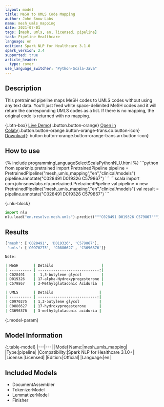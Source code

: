 ```yaml
---
layout: model
title: MeSH to UMLS Code Mapping
author: John Snow Labs
name: mesh_umls_mapping
date: 2021-07-01
tags: [mesh, umls, en, licensed, pipeline]
task: Pipeline Healthcare
language: en
edition: Spark NLP for Healthcare 3.1.0
spark_version: 2.4
supported: true
article_header:
  type: cover
use_language_switcher: "Python-Scala-Java"
---
```


## Description

This pretrained pipeline maps MeSH codes to UMLS codes without using any text data. You’ll just feed white space-delimited MeSH codes and it will return the corresponding UMLS codes as a list. If there is no mapping, the original code is returned with no mapping.

{:.btn-box}
[Live Demo](https://demo.johnsnowlabs.com/healthcare/ER_CODE_MAPPING/){:.button.button-orange}
[Open in Colab](https://colab.research.google.com/github/JohnSnowLabs/spark-nlp-workshop/blob/master/tutorials/Certification_Trainings/Healthcare/3.Clinical_Entity_Resolvers.ipynb){:.button.button-orange.button-orange-trans.co.button-icon}
[Download](https://s3.amazonaws.com/auxdata.johnsnowlabs.com/clinical/models/mesh_umls_mapping_en_3.1.0_2.4_1625126292100.zip){:.button.button-orange.button-orange-trans.arr.button-icon}

## How to use



<div class="tabs-box" markdown="1">
{% include programmingLanguageSelectScalaPythonNLU.html %}
```python
from sparknlp.pretrained import PretrainedPipeline 
pipeline = PretrainedPipeline("mesh_umls_mapping","en","clinical/models")
pipeline.annotate("C028491 D019326 C579867")
```
```scala
import com.johnsnowlabs.nlp.pretrained.PretrainedPipeline
val pipeline = new PretrainedPipeline("mesh_umls_mapping","en","clinical/models")
val result = pipeline.annotate("C028491 D019326 C579867")
```


{:.nlu-block}
```python
import nlu
nlu.load("en.resolve.mesh.umls").predict("""C028491 D019326 C579867""")
```

</div>

## Results

```bash
{'mesh': ['C028491', 'D019326', 'C579867'],
 'umls': ['C0970275', 'C0886627', 'C3696376']}

Note:

| MeSH       | Details                      | 
| ---------- | ----------------------------:|
| C028491    |  1,3-butylene glycol         |
| D019326    | 17-alpha-Hydroxyprogesterone |
| C579867    | 3-Methylglutaconic Aciduria  |

| UMLS       | Details                     |
| ---------- | ---------------------------:|
| C0970275   | 1,3-butylene glycol         |
| C0886627   | 17-hydroxyprogesterone      |
| C3696376   | 3-methylglutaconic aciduria |
```

{:.model-param}
## Model Information

{:.table-model}
|---|---|
|Model Name:|mesh_umls_mapping|
|Type:|pipeline|
|Compatibility:|Spark NLP for Healthcare 3.1.0+|
|License:|Licensed|
|Edition:|Official|
|Language:|en|

## Included Models

- DocumentAssembler
- TokenizerModel
- LemmatizerModel
- Finisher